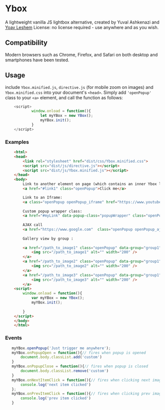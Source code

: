 # Ybox
A lightweight vanilla JS lightbox alternative, created by Yuval Ashkenazi and [Yoav Leshem](https://github.com/Leshemiko) 
License: no license required - use anywhere and as you wish.
## Compatibility
Modern browsers such as Chrome, Firefox, and Safari on both desktop and smartphones have been tested.
## Usage
include `Ybox.minified.js`, `directive.js` (for mobile zoom on images) and `Ybox.minified.css` into your document's `<head>`.
Simply add `'openPopup'`  class to your `<a>` element,
and call the function as follows:
```javascript
    <script>
            window.onload = function(){
                let myYBox = new YBox();
                myYBox.init();
            }
    </script>
```
### Examples
```html 
    <html>
    <head>
        <link rel="stylesheet" href="dist/css/Ybox.minified.css">
        <script src="dist/js/directive.js"></script>
        <script src="dist/js/Ybox.minified.js"></script>
    </head>
    <body>
        Link to another element on page (which contains an inner Ybox link):
        <a href="#link1" class="openPopup">Click me</a> 

        Link to an Iframe:
        <a class="openPopup openPopup_iframe" href="https://www.youtube.com/watch?v=eEMpCcLm6NI&list=RDeEMpCcLm6NI&start_radio=1"></a>
        
        Custom popup wrapper class:
        <a href="#myLink" data-popup-class="popupWrapper" class="openPopup" >Click me</a>
        
        AJAX call 
        <a href="https://www.google.com"  class="openPopup openPopup_ajax">Click me</a>
        
        Gallery view by group : 
        
        <a href="/path_to_image1" class="openPopup" data-group="group1">
            <img src="/path_to_image1" alt="" width="200" />
        </a>
        <a href="/path_to_image2" class="openPopup" data-group="group1">
            <img src="/path_to_image2" alt="" width="200" />
        </a>
        <a href="/path_to_image3" class="openPopup" data-group="group1">
            <img src="/path_to_image3" alt="" width="200" />
        </a>
    <script>
        window.onload = function(){
            var myYBox = new YBox();
            myYBox.init();
            
        }
    </script>
    </body>
    </html>
```

### Events

 ```javascript
    myYBox.openPopup('Just trigger me anywhere');
    myYBox.onPopupOpen = function(){// fires when popup is opened
        document.body.classList.add('custom')
    }
    myYBox.onPopupClose = function(){// fires when popup is closed
        document.body.classList.remove('custom')
    }
    myYBox.onNextItemClick = function(){// fires when clicking next image button on a group gallery
        console.log('next item clicked')
    };
    myYBox.onPrevItemClick = function(){// fires when clicking prev image button on a group gallery
        console.log('prev item clicked')
    }
 ```
